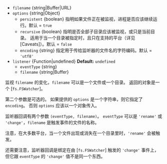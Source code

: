 <!-- YAML
added: v0.5.10
changes:
  - version: v7.6.0
    pr-url: https://github.com/nodejs/node/pull/10739
    description: The `filename` parameter can be a WHATWG `URL` object using
                 `file:` protocol. Support is currently still *experimental*.
  - version: v7.0.0
    pr-url: https://github.com/nodejs/node/pull/7831
    description: The passed `options` object will never be modified.
-->

* `filename` {string|Buffer|URL}
* `options` {string|Object}
  * `persistent` {boolean} 指明如果文件正在被监视，进程是否应该继续运行。默认 = `true`
  * `recursive` {boolean} 指明是否全部子目录应该被监视，或只是当前目录。
    适用于当一个目录被指定时，且只在支持的平台（详见 [Caveats]）。默认 = `false`
  * `encoding` {string} 指定用于传给监听器的文件名的字符编码。默认 = `'utf8'`
* `listener` {Function|undefined} **Default:** `undefined`
  * `eventType` {string}
  * `filename` {string|Buffer}

监视 `filename` 的变化，`filename` 可以是一个文件或一个目录。
返回的对象是一个 [`fs.FSWatcher`]。

第二个参数是可选的。
如果提供的 `options` 是一个字符串，则它指定了 `encoding`。
否则 `options` 应该以一个对象传入。

监听器回调有两个参数 `(eventType, filename)`。
`eventType` 可以是 `'rename'` 或 `'change'`，`filename` 是触发事件的文件的名称。

注意，在大多数平台，当一个文件出现或消失在一个目录里时，`'rename'` 会被触发。

还需要注意，监听器回调是绑定在由 [`fs.FSWatcher`] 触发的 `'change'` 事件上，但它跟 `eventType` 的 `'change'` 值不是同一个东西。

